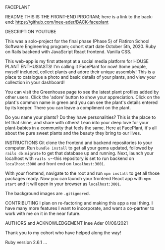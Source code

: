 FACEPLANT

README
THIS IS THE FRONT-END PROGRAM; here is a link to the back-end: https://github.com/inee-ader/BACK-faceplant

DESCRIPTION
YOUTUBE

This was a solo-project for the final phase (Phase 5) of Flatiron School Software Engineering program; cohort start date October 5th, 2020. Ruby on Rails backend with JavaScript React frontend. Vanilla CSS. 

This web-app is my first attempt at a social media platform for HOUSE PLANT ENTHUSIASTS! I'm calling it FacePlant for now! Some people, myself included, collect plants and adore their unique assembly! This is a place to catalogue a photo and basic details of your plants, and view your collection in your dashboard! 

You can visit the Greenhouse page to see the latest plant profiles added by other users. Click the 'adore' button to show your appreciation. Click on the plant's common name in green and you can see the plant's details entered by its keeper. There you can leave a compliment on the plant. 

Do you name your plants? Do they have personalities? This is the place to let that shine, and share with others! Lean into your deep love for your plant-babies in a community that feels the same. Here at FacePlant, it's all about the pure sweet plants and the beauty they bring to our lives. 


INSTRUCTIONS
Git clone the frontend and backend repositories to your computer. Run `bundle install` to get all your gems updated, followed by `rails db:migrate` to get that database up and running. Next, launch your localhost with `rails s`--this repository is set to run backend on `localhost:3000` and front end on `localhost:3001`. 

With your frontend, navigate to the root and run `npm install` to get all those packages ready. Now you can launch your frontend React app with `npm start` and it will open in your browser as `localhost:3001`.

The background images are `.gitignore`d. 

CONTRIBUTING
I plan on re-factoring and making this app a real thing. I have many more features I want to incorporate, and want a co-partner to work with me on it in the near future.  

AUTHORS and ACKNOWLEDGEMENT
Inee Ader 01/06/2021

Thank you to my cohort who have helped along the way! 

Ruby version 2.6.1 ...
